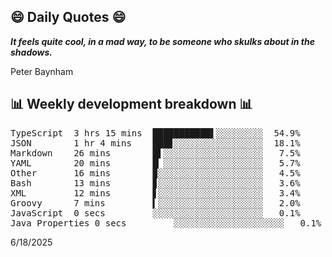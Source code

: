 ## 😄 Daily Quotes 😄

_**It feels quite cool, in a mad way, to be someone who skulks about in the shadows.**_

Peter Baynham



## 📊 Weekly development breakdown 📊

<pre>TypeScript  3 hrs 15 mins  ███████████▌░░░░░░░░░  54.9%
JSON        1 hr 4 mins    ███▊░░░░░░░░░░░░░░░░░  18.1%
Markdown    26 mins        █▌░░░░░░░░░░░░░░░░░░░   7.5%
YAML        20 mins        █▏░░░░░░░░░░░░░░░░░░░   5.7%
Other       16 mins        ▉░░░░░░░░░░░░░░░░░░░░   4.5%
Bash        13 mins        ▊░░░░░░░░░░░░░░░░░░░░   3.6%
XML         12 mins        ▋░░░░░░░░░░░░░░░░░░░░   3.4%
Groovy      7 mins         ▍░░░░░░░░░░░░░░░░░░░░   2.0%
JavaScript  0 secs         ░░░░░░░░░░░░░░░░░░░░░   0.1%
Java Properties 0 secs         ░░░░░░░░░░░░░░░░░░░░░   0.1%</pre>

6/18/2025